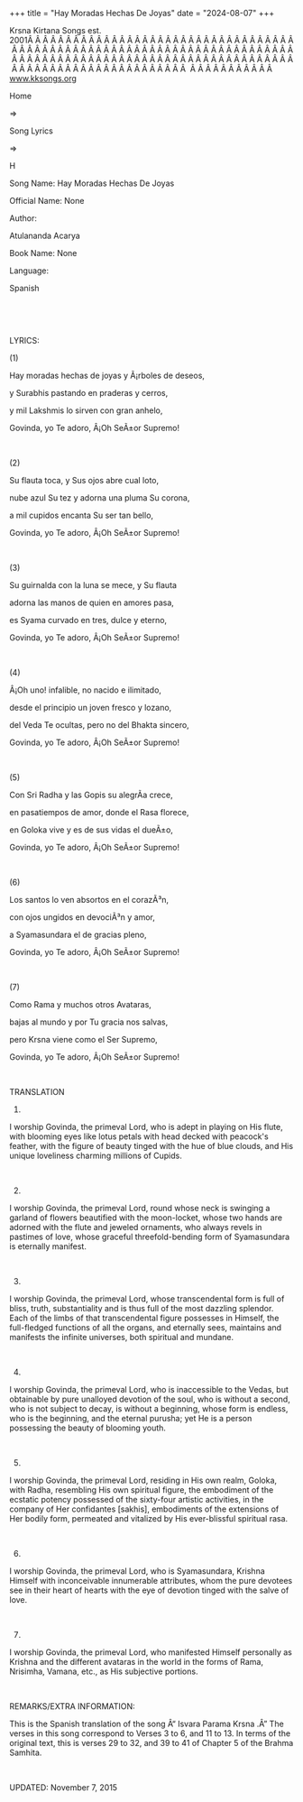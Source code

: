 +++ 
title = "Hay Moradas Hechas De Joyas"
date = "2024-08-07"
+++

Krsna Kirtana Songs est. 2001Â Â Â Â Â Â Â Â Â Â Â Â Â Â Â Â Â Â Â Â Â Â Â Â Â Â Â Â Â Â Â Â Â Â Â Â Â Â Â Â Â Â Â Â Â Â Â Â Â Â Â Â Â Â Â Â Â Â Â Â Â Â Â Â Â Â Â Â Â Â Â Â Â Â Â Â Â Â Â Â Â Â Â Â Â Â Â Â Â Â Â Â Â Â Â Â Â Â Â Â Â Â Â Â Â Â Â Â Â Â Â Â Â Â Â Â Â Â Â Â Â Â Â Â Â Â Â Â Â Â Â Â  Â Â Â Â Â Â Â Â Â Â Â  
www.kksongs.org








Home
 
⇒
 
Song Lyrics
 
⇒
 
H


Song
Name: Hay Moradas Hechas De Joyas


Official
Name: None


Author:

Atulananda Acarya


Book
Name: None


Language:

Spanish


 
















 


LYRICS:


(1)


Hay
moradas hechas de joyas y Ã¡rboles de deseos,


y
Surabhis pastando en praderas y cerros,


y mil
Lakshmis lo sirven con gran anhelo,


Govinda,
yo Te adoro, Â¡Oh SeÃ±or Supremo!


 


(2)


Su
flauta toca, y Sus ojos abre cual loto,


nube
azul Su tez y adorna una pluma Su corona,


a mil
cupidos encanta Su ser tan bello,


Govinda,
yo Te adoro, Â¡Oh SeÃ±or Supremo!


 


(3)


Su
guirnalda con la luna se mece, y Su flauta


adorna
las manos de quien en amores pasa,


es
Syama curvado en tres, dulce y eterno,


Govinda,
yo Te adoro, Â¡Oh SeÃ±or Supremo!


 


(4)


Â¡Oh
uno! infalible, no nacido e ilimitado,


desde
el principio un joven fresco y lozano,


del
Veda Te ocultas, pero no del Bhakta sincero,


Govinda,
yo Te adoro, Â¡Oh SeÃ±or Supremo!


 


(5)


Con
Sri Radha y las Gopis su alegrÃ­a crece,


en
pasatiempos de amor, donde el Rasa florece,


en
Goloka vive y es de sus vidas el dueÃ±o,


Govinda,
yo Te adoro, Â¡Oh SeÃ±or Supremo!


 


(6)


Los santos lo ven absortos en el corazÃ³n,


con
ojos ungidos en devociÃ³n y amor,


a
Syamasundara el de gracias pleno,


Govinda,
yo Te adoro, Â¡Oh SeÃ±or Supremo!


 


(7)


Como
Rama y muchos otros Avataras,


bajas
al mundo y por Tu gracia nos salvas,


pero
Krsna viene como el Ser Supremo,


Govinda,
yo Te adoro, Â¡Oh SeÃ±or Supremo!


 


TRANSLATION


1)
I worship Govinda, the primeval Lord, who is adept in playing on His flute, with
blooming eyes like lotus petals with head decked with peacock's feather, with
the figure of beauty tinged with the hue of blue clouds, and His unique
loveliness charming millions of Cupids.


 


2)
I worship Govinda, the primeval Lord, round whose neck is swinging a garland of
flowers beautified with the moon-locket, whose two hands are adorned with the
flute and jeweled ornaments, who always revels in pastimes of love, whose
graceful threefold-bending form of Syamasundara is eternally manifest.


 


3)
I worship Govinda, the primeval Lord, whose transcendental form is full of
bliss, truth, substantiality and is thus full of the most dazzling splendor.
Each of the limbs of that transcendental figure possesses in Himself, the
full-fledged functions of all the organs, and eternally sees, maintains and
manifests the infinite universes, both spiritual and mundane.


 


4)
I worship Govinda, the primeval Lord, who is inaccessible to the Vedas, but
obtainable by pure unalloyed devotion of the soul, who is without a second, who
is not subject to decay, is without a beginning, whose form is endless, who is
the beginning, and the eternal purusha; yet He is a person possessing the
beauty of blooming youth.


 


5)
I worship Govinda, the primeval Lord, residing in His own realm, Goloka, with
Radha, resembling His own spiritual figure, the embodiment of the ecstatic
potency possessed of the sixty-four artistic activities, in the company of Her
confidantes [sakhis], embodiments of the extensions of Her bodily form,
permeated and vitalized by His ever-blissful spiritual rasa.


 


6)
I worship Govinda, the primeval Lord, who is Syamasundara, Krishna Himself with
inconceivable innumerable attributes, whom the pure devotees see in their heart
of hearts with the eye of devotion tinged with the salve of love.


 


7)
I worship Govinda, the primeval Lord, who manifested Himself personally as Krishna and the different avataras in the world in the forms of Rama, Nrisimha, Vamana,
etc., as His subjective portions.


 


REMARKS/EXTRA
INFORMATION:


This
is the Spanish translation of the song Â“
Isvara Parama
Krsna
.Â” The verses in this song correspond to Verses 3 to 6, and 11 to 13. In terms of the original text, this is verses 29 to 32, and 39 to 41 of Chapter 5 of the Brahma
Samhita.


 


UPDATED:
 November 7, 2015